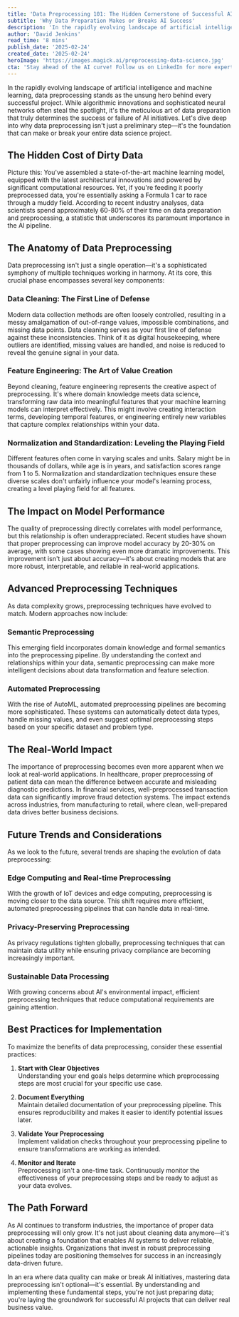 ```yaml
---
title: 'Data Preprocessing 101: The Hidden Cornerstone of Successful AI Projects'
subtitle: 'Why Data Preparation Makes or Breaks AI Success'
description: 'In the rapidly evolving landscape of artificial intelligence and machine learning, data preprocessing stands as the unsung hero behind every successful project. Discover key techniques, best practices, and future trends that can improve model accuracy and transform your AI initiatives.'
author: 'David Jenkins'
read_time: '8 mins'
publish_date: '2025-02-24'
created_date: '2025-02-24'
heroImage: 'https://images.magick.ai/preprocessing-data-science.jpg'
cta: 'Stay ahead of the AI curve! Follow us on LinkedIn for more expert insights on data preprocessing and AI best practices that can revolutionize your projects.'
---
```


In the rapidly evolving landscape of artificial intelligence and machine learning, data preprocessing stands as the unsung hero behind every successful project. While algorithmic innovations and sophisticated neural networks often steal the spotlight, it's the meticulous art of data preparation that truly determines the success or failure of AI initiatives. Let's dive deep into why data preprocessing isn't just a preliminary step—it's the foundation that can make or break your entire data science project.

## The Hidden Cost of Dirty Data

Picture this: You've assembled a state-of-the-art machine learning model, equipped with the latest architectural innovations and powered by significant computational resources. Yet, if you're feeding it poorly preprocessed data, you're essentially asking a Formula 1 car to race through a muddy field. According to recent industry analyses, data scientists spend approximately 60-80% of their time on data preparation and preprocessing, a statistic that underscores its paramount importance in the AI pipeline.

## The Anatomy of Data Preprocessing

Data preprocessing isn't just a single operation—it's a sophisticated symphony of multiple techniques working in harmony. At its core, this crucial phase encompasses several key components:

### Data Cleaning: The First Line of Defense

Modern data collection methods are often loosely controlled, resulting in a messy amalgamation of out-of-range values, impossible combinations, and missing data points. Data cleaning serves as your first line of defense against these inconsistencies. Think of it as digital housekeeping, where outliers are identified, missing values are handled, and noise is reduced to reveal the genuine signal in your data.

### Feature Engineering: The Art of Value Creation

Beyond cleaning, feature engineering represents the creative aspect of preprocessing. It's where domain knowledge meets data science, transforming raw data into meaningful features that your machine learning models can interpret effectively. This might involve creating interaction terms, developing temporal features, or engineering entirely new variables that capture complex relationships within your data.

### Normalization and Standardization: Leveling the Playing Field

Different features often come in varying scales and units. Salary might be in thousands of dollars, while age is in years, and satisfaction scores range from 1 to 5. Normalization and standardization techniques ensure these diverse scales don't unfairly influence your model's learning process, creating a level playing field for all features.

## The Impact on Model Performance

The quality of preprocessing directly correlates with model performance, but this relationship is often underappreciated. Recent studies have shown that proper preprocessing can improve model accuracy by 20-30% on average, with some cases showing even more dramatic improvements. This improvement isn't just about accuracy—it's about creating models that are more robust, interpretable, and reliable in real-world applications.

## Advanced Preprocessing Techniques

As data complexity grows, preprocessing techniques have evolved to match. Modern approaches now include:

### Semantic Preprocessing

This emerging field incorporates domain knowledge and formal semantics into the preprocessing pipeline. By understanding the context and relationships within your data, semantic preprocessing can make more intelligent decisions about data transformation and feature selection.

### Automated Preprocessing

With the rise of AutoML, automated preprocessing pipelines are becoming more sophisticated. These systems can automatically detect data types, handle missing values, and even suggest optimal preprocessing steps based on your specific dataset and problem type.

## The Real-World Impact

The importance of preprocessing becomes even more apparent when we look at real-world applications. In healthcare, proper preprocessing of patient data can mean the difference between accurate and misleading diagnostic predictions. In financial services, well-preprocessed transaction data can significantly improve fraud detection systems. The impact extends across industries, from manufacturing to retail, where clean, well-prepared data drives better business decisions.

## Future Trends and Considerations

As we look to the future, several trends are shaping the evolution of data preprocessing:

### Edge Computing and Real-time Preprocessing

With the growth of IoT devices and edge computing, preprocessing is moving closer to the data source. This shift requires more efficient, automated preprocessing pipelines that can handle data in real-time.

### Privacy-Preserving Preprocessing

As privacy regulations tighten globally, preprocessing techniques that can maintain data utility while ensuring privacy compliance are becoming increasingly important.

### Sustainable Data Processing

With growing concerns about AI's environmental impact, efficient preprocessing techniques that reduce computational requirements are gaining attention.

## Best Practices for Implementation

To maximize the benefits of data preprocessing, consider these essential practices:

1. **Start with Clear Objectives**  
   Understanding your end goals helps determine which preprocessing steps are most crucial for your specific use case.

2. **Document Everything**  
   Maintain detailed documentation of your preprocessing pipeline. This ensures reproducibility and makes it easier to identify potential issues later.

3. **Validate Your Preprocessing**  
   Implement validation checks throughout your preprocessing pipeline to ensure transformations are working as intended.

4. **Monitor and Iterate**  
   Preprocessing isn't a one-time task. Continuously monitor the effectiveness of your preprocessing steps and be ready to adjust as your data evolves.

## The Path Forward

As AI continues to transform industries, the importance of proper data preprocessing will only grow. It's not just about cleaning data anymore—it's about creating a foundation that enables AI systems to deliver reliable, actionable insights. Organizations that invest in robust preprocessing pipelines today are positioning themselves for success in an increasingly data-driven future.

In an era where data quality can make or break AI initiatives, mastering data preprocessing isn't optional—it's essential. By understanding and implementing these fundamental steps, you're not just preparing data; you're laying the groundwork for successful AI projects that can deliver real business value.